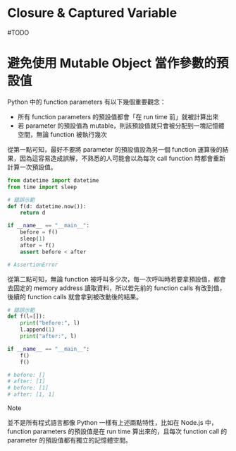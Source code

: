 # Closure & Captured Variable

#TODO

# 避免使用 Mutable Object 當作參數的預設值


Python 中的 function parameters 有以下幾個重要觀念：

- 所有 function parameters 的預設值都會「在 run time 前」就被計算出來
- 若 parameter 的預設值為 mutable，則該預設值就只會被分配到一塊記憶體空間，無論 function 被執行幾次

從第一點可知，最好不要將 parameter 的預設值設為另一個 function 運算後的結果，因為這容易造成誤解，不熟悉的人可能會以為每次 call function 時都會重新計算一次預設值。

```Python
from datetime import datetime
from time import sleep

# 錯誤示範
def f(d: datetime.now()):
    return d

if __name__ == "__main__":
    before = f()
    sleep(1)
    after = f()
    assert before < after

# AssertionError
```

從第二點可知，無論 function 被呼叫多少次，每一次呼叫時若要拿預設值，都會去固定的 memory address 讀取資料，所以若先前的 function calls 有改到值，後續的 function calls 就會拿到被改動後的結果。

```Python
# 錯誤示範
def f(l=[]):
    print("before:", l)
    l.append(1)
    print("after:", l)

if __name__ == "__main__":
    f()
    f()

# before: []
# after: [1]
# before: [1]
# after: [1, 1]
```

>[!Note]
>並不是所有程式語言都像 Python 一樣有上述兩點特性，比如在 Node.js 中，function parameters 的預設值是在 run time 算出來的，且每次 function call 的 parameter 的預設值都有獨立的記憶體空間。 
